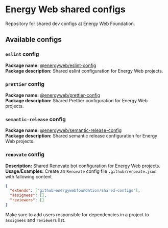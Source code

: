 # Energy Web shared configs 
Repository for shared dev configs at Energy Web Foundation.

## Available configs 

### `eslint` config
**Package name:** [@energyweb/eslint-config](packages/eslint-config/README.md) \
**Package description:** Shared eslint configuration for Energy Web projects.

### `prettier` config
**Package name:** [@energyweb/prettier-config](packages/prettier-config/README.md) \
**Package description:** Shared Prettier configuration for Energy Web projects.

### `semantic-release` config
**Package name:** [@energyweb/semantic-release-config](packages/semantic-release-config/README.md) \
**Package description:** Shared semantic release configuration for Energy Web projects.

### `renovate` config
**Description:** Shared Renovate bot configuration for Energy Web projects.\
**Usage/Examples:** 
Create an `Renovate` config file `.github/renovate.json` with fallowing content

```json
{
  "extends": ["github>energywebfoundation/shared-configs"],
  "assignees": [],
  "reviewers": []
}
```
Make sure to add users responsible for dependencies in a project to `assignees` and `reviewers` list.
